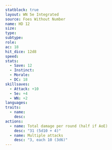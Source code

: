 ```yaml
---
statblock: true
layout: WN 5e Integrated
source: Foes Without Number
name: HD 12
size: 
type: 
subtype: 
role: 
ac: 18
hit_dice: 12d8
speed: 
stats:
  - Save: 12
  - Instinct: 
  - Morale:
  - DC: 18
skillsaves:
  - Attack: +10
  - 5e: +4
  - WN: +2
languages: 
traits:
  - name: 
    desc: 
actions:
  - name: Total damage per round (half if AoE)
    desc: "31 (5d10 + 4)"
  - name: Multiple attacks
    desc: "3, each 10 (3d6)"
---
```



